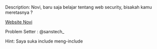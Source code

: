 Description:
Novi, baru saja belajar tentang web security, bisakah kamu meretasnya ?

<a href="http://31.220.52.164:1337/">Website Novi</a>

Problem Setter : @sanstech_

Hint:
Saya suka include meng-include